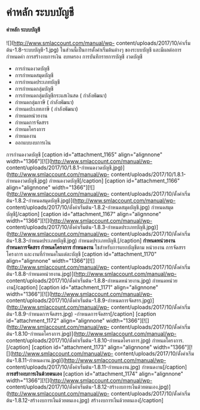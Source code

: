 # ค่าหลัก ระบบบัญชี

#### ค่าหลัก ระบบบัญชี

![](http://www.smlaccount.com/manual/wp-
content/uploads/2017/10/ค่าเริ่มต้น-1.8-ระบบบัญชี-1.jpg)
ในส่วนนี้เป็นการตั้งค่าเริ่มต้นต่างๆ ของระบบบัญชี และมีผลต่อการกำหนดค่า
การสร้างงบการเงิน งบทดรอง การบันทึกรายการบัญชี งวดบัญชี

  * การกำนดงวดบัญชี
  * การกำหนดสมุดบัญชี
  * การกำหนดประเภทบัญชี
  * การกำหนดกลุ่มบัญชี
  * การกำหนดกลุ่มบัญชีกระแสเงินสด ( กำลังพัฒนา)
  * กำหนดกลุ่มภาษี ( กำลังพัฒนา)
  * กำหนดปะเภทภาษี ( กำลังพัฒนา)
  * กำหนดหน่วยงาน
  * กำหนดการจัดสรร
  * กำหนดโครงการ
  * กำหนดงาน
  * ออกแบบงบการเงิน

  การกำนดงวดบัญชี [caption id="attachment_1165" align="alignnone"
width="1366"][![](http://www.smlaccount.com/manual/wp-
content/uploads/2017/10/1.8.1-กำหนดงวดบัญชี.jpg)](http://www.smlaccount.com/manual/wp-
content/uploads/2017/10/1.8.1-กำหนดงวดบัญชี.jpg) กำหนดงวดบัญชี[/caption]
[caption id="attachment_1166" align="alignnone"
width="1366"][![](http://www.smlaccount.com/manual/wp-
content/uploads/2017/10/ตั้งค่าเริ่มต้น-1.8.2-กำหนดสมุดบัญชี.jpg)](http://www.smlaccount.com/manual/wp-
content/uploads/2017/10/ตั้งค่าเริ่มต้น-1.8.2-กำหนดสมุดบัญชี.jpg)
กำหนดสมุดบัญชี[/caption]   [caption id="attachment_1167" align="alignnone"
width="1366"][![](http://www.smlaccount.com/manual/wp-
content/uploads/2017/10/ตั้งค่าเริ่มต้น-1.8.3-กำหนดประเภทบัญชี.jpg)](http://www.smlaccount.com/manual/wp-
content/uploads/2017/10/ตั้งค่าเริ่มต้น-1.8.3-กำหนดประเภทบัญชี.jpg)
กำหนดประเภทบัญชี.[/caption]   **กำหนดหน่วยงาน กำหนดการจัดสรร กำหนดโครงการ
กำหนดงาน** ใชสำหรับการแยกบัญชีตาม หน่วยงาน การจัดสรร โครงการ
และงานที่กำหนดในแต่ละบัญชี [caption id="attachment_1170" align="alignnone"
width="1366"][![](http://www.smlaccount.com/manual/wp-
content/uploads/2017/10/ตั้งค่าเริ่มต้น-1.8.8-กำหนดหน่วยงาน.jpg)](http://www.smlaccount.com/manual/wp-
content/uploads/2017/10/ตั้งค่าเริ่มต้น-1.8.8-กำหนดหน่วยงาน.jpg)
กำหนดหน่วยงาน[/caption] [caption id="attachment_1171" align="alignnone"
width="1366"][![](http://www.smlaccount.com/manual/wp-
content/uploads/2017/10/ตั้งค่าเริ่มต้น-1.8.9-กำหนดการจัดสรร.jpg)](http://www.smlaccount.com/manual/wp-
content/uploads/2017/10/ตั้งค่าเริ่มต้น-1.8.9-กำหนดการจัดสรร.jpg)
-กำหนดการจัดสรร[/caption] [caption id="attachment_1172" align="alignnone"
width="1366"][![](http://www.smlaccount.com/manual/wp-
content/uploads/2017/10/ตั้งค่าเริ่มต้น-1.8.10-กำหนดโครงการ.jpg)](http://www.smlaccount.com/manual/wp-
content/uploads/2017/10/ตั้งค่าเริ่มต้น-1.8.10-กำหนดโครงการ.jpg)
กำหนดโครงการ.[/caption] [caption id="attachment_1173" align="alignnone"
width="1366"][![](http://www.smlaccount.com/manual/wp-
content/uploads/2017/10/ตั้งค่าเริ่มต้น-1.8.11-กำหนดงาน.jpg)](http://www.smlaccount.com/manual/wp-
content/uploads/2017/10/ตั้งค่าเริ่มต้น-1.8.11-กำหนดงาน.jpg)
กำหนดงาน[/caption]     **การสร้างงบการเงินด้วยตนเอง** [caption
id="attachment_1174" align="alignnone"
width="1366"][![](http://www.smlaccount.com/manual/wp-
content/uploads/2017/10/ตั้งค่าเริ่มต้น-1.8.12-สร้างงบการเงืนด้วยตนเอง.jpg)](http://www.smlaccount.com/manual/wp-
content/uploads/2017/10/ตั้งค่าเริ่มต้น-1.8.12-สร้างงบการเงืนด้วยตนเอง.jpg)
สร้างงบการเงืนด้วยตนเอง[/caption]  

